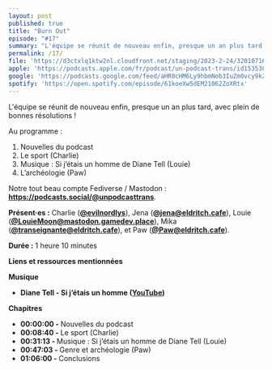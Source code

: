 ```yaml
---
layout: post
published: true
title: "Burn Out"
episode: "#17"
summary: "L'équipe se réunit de nouveau enfin, presque un an plus tard, avec plein de bonnes résolutions !"
permalink: /17/
file: 'https://d3ctxlq1ktw2nl.cloudfront.net/staging/2023-2-24/320107160-22050-1-50ac892974888.m4a'
apple: 'https://podcasts.apple.com/fr/podcast/un-podcast-trans/id1535381424?l=en&i=1000605796309'
google: 'https://podcasts.google.com/feed/aHR0cHM6Ly9hbmNob3IuZm0vcy9kZDA3MzQvcG9kY2FzdC9yc3M/episode/NWU4Y2M1MWEtOTcwYS00ODk1LThjY2ItOGI1OTE0MDkzMTA2?sa=X&ved=0CAUQkfYCahcKEwj4w4-jsY7-AhUAAAAAHQAAAAAQAQ'
spotify: 'https://open.spotify.com/episode/61koeXw5dEM21062ZoXRtx'
---
```

<p>L'équipe se réunit de nouveau enfin, presque un an plus tard, avec plein de bonnes résolutions !</p>

<!--more-->

<p>Au programme :
	<ol>
  <li>Nouvelles du podcast</li>
	<li>Le sport (Charlie)</li>
	<li>Musique : Si j’étais un homme de Diane Tell (Louie)</li>
	<li>L’archéologie (Paw)</li>
</ol>
<p>Notre tout beau compte Fediverse / Mastodon : <a href="https://podcasts.social/@unpodcasttrans"><strong>https://podcasts.social/@unpodcasttrans</strong></a>.</p>





<p><strong>Présent·es :</strong> 
Charlie (<a href="https://twitter.com/evilnordlys"><strong>@evilnordlys</strong></a>),  
Jena (<a href="https://eldritch.cafe/@jena"><strong>@jena@eldritch.cafe</strong></a>), 
Louie (<a href="https://mastodon.gamedev.place/@LouieMoon"><strong>@LouieMoon@mastodon.gamedev.place</strong></a>), 
Mika (<a href="https://eldritch.cafe/@transeignante"><strong>@transeignante@eldritch.cafe</strong></a>), et
Paw (<a href="https://eldritch.cafe/@paw"><strong>@Paw@eldritch.cafe</strong></a>).</p> 
<p><strong>Durée :</strong> 1 heure 10 minutes</p>

<p><strong>Liens et ressources mentionnées</strong></p>
<p><strong>Musique</strong></p>
<ul>
  <li><strong>Diane Tell - Si j’étais un homme   (</strong><a href="https://youtu.be/3PlTlHjg_P4"><strong>YouTube</strong></a><strong>)</strong></li>
</ul>
<p><strong>Chapitres</strong></p>
<ul>
  <li><strong>00:00:00 - </strong>Nouvelles du podcast</li>
  <li><strong>00:08:40 - </strong>Le sport (Charlie)</li>
  <li><strong>00:31:13 - </strong>Musique : Si j’étais un homme de Diane Tell (Louie)</li>
  <li><strong>00:47:03 - </strong>Genre et archéologie (Paw)</li>
  <li><strong>01:06:00 - </strong>Conclusions</li>
</ul>